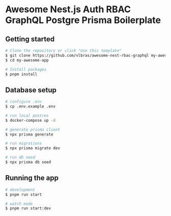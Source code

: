 # Awesome Nest.js Auth RBAC GraphQL Postgre Prisma Boilerplate

## Getting started

```bash
# Clone the repository or click "Use this template"
$ git clone https://github.com/vlbras/awesome-nest-rbac-graphql my-awesome-app
$ cd my-awesome-app

# Install packages
$ pnpm install
```

## Database setup

```bash
# configure .env
$ cp .env.example .env

# run local postres
$ docker-compose up -d

# generate prisma client
$ npx prisma generate

# run migrations
$ npx prisma migrate dev

# run db seed
$ npx prisma db seed
```

## Running the app

```bash
# development
$ pnpm run start

# watch mode
$ pnpm run start:dev
```

